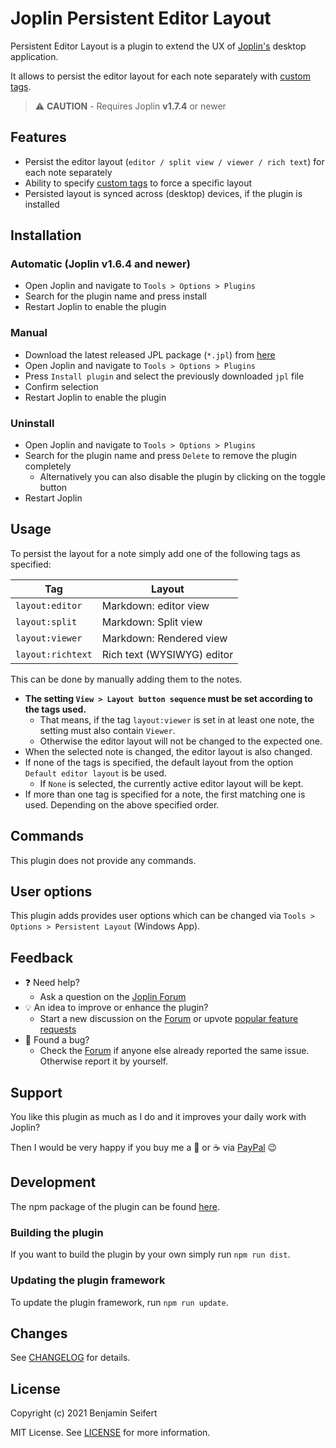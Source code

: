 # Joplin Persistent Editor Layout

Persistent Editor Layout is a plugin to extend the UX of [Joplin's](https://joplinapp.org/) desktop application.

It allows to persist the editor layout for each note separately with [custom tags](#usage).

> :warning: **CAUTION** - Requires Joplin **v1.7.4** or newer

## Features

- Persist the editor layout (`editor / split view / viewer / rich text`) for each note separately
- Ability to specify [custom tags](#usage) to force a specific layout
- Persisted layout is synced across (desktop) devices, if the plugin is installed

## Installation

### Automatic (Joplin v1.6.4 and newer)

- Open Joplin and navigate to `Tools > Options > Plugins`
- Search for the plugin name and press install
- Restart Joplin to enable the plugin

### Manual

- Download the latest released JPL package (`*.jpl`) from [here](https://github.com/benji300/joplin-persistent-layout/releases)
- Open Joplin and navigate to `Tools > Options > Plugins`
- Press `Install plugin` and select the previously downloaded `jpl` file
- Confirm selection
- Restart Joplin to enable the plugin

### Uninstall

- Open Joplin and navigate to `Tools > Options > Plugins`
- Search for the plugin name and press `Delete` to remove the plugin completely
  - Alternatively you can also disable the plugin by clicking on the toggle button
- Restart Joplin

## Usage

To persist the layout for a note simply add one of the following tags as specified:

| Tag               | Layout                     |
| ----------------- | -------------------------- |
| `layout:editor`   | Markdown: editor view      |
| `layout:split`    | Markdown: Split view       |
| `layout:viewer`   | Markdown: Rendered view    |
| `layout:richtext` | Rich text (WYSIWYG) editor |

This can be done by manually adding them to the notes.

- **The setting `View > Layout button sequence` must be set according to the tags used.**
  - That means, if the tag `layout:viewer` is set in at least one note, the setting must also contain `Viewer`.
  - Otherwise the editor layout will not be changed to the expected one.
- When the selected note is changed, the editor layout is also changed.
- If none of the tags is specified, the default layout from the option `Default editor layout` is be used.
  - If `None` is selected, the currently active editor layout will be kept.
- If more than one tag is specified for a note, the first matching one is used. Depending on the above specified order.

## Commands

This plugin does not provide any commands.

## User options

This plugin adds provides user options which can be changed via `Tools > Options > Persistent Layout` (Windows App).

## Feedback

- :question: Need help?
  - Ask a question on the [Joplin Forum](https://discourse.joplinapp.org/t/persist-editor-layout-plugin/14411)
- :bulb: An idea to improve or enhance the plugin?
  - Start a new discussion on the [Forum](https://discourse.joplinapp.org/t/persist-editor-layout-plugin/14411) or upvote [popular feature requests](https://github.com/benji300/joplin-persistent-layout/issues?q=is%3Aissue+is%3Aopen+label%3Aenhancement+sort%3Areactions-%2B1-desc+)
- :bug: Found a bug?
  - Check the [Forum](https://discourse.joplinapp.org/t/persist-editor-layout-plugin/14411) if anyone else already reported the same issue. Otherwise report it by yourself.

## Support

You like this plugin as much as I do and it improves your daily work with Joplin?

Then I would be very happy if you buy me a :beer: or :coffee: via [PayPal](https://www.paypal.com/donate?hosted_button_id=6FHDGK3PTNU22) :wink:

## Development

The npm package of the plugin can be found [here](https://www.npmjs.com/package/joplin-plugin-persistent-editor-layout).

### Building the plugin

If you want to build the plugin by your own simply run `npm run dist`.

### Updating the plugin framework

To update the plugin framework, run `npm run update`.

## Changes

See [CHANGELOG](./CHANGELOG.md) for details.

## License

Copyright (c) 2021 Benjamin Seifert

MIT License. See [LICENSE](./LICENSE) for more information.
